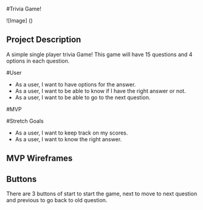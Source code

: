 #Trivia Game!

![Image] ()


## Project Description
A simple single player trivia Game! This game will have 15 questions and 4 options in each question.



#User
- As a user, I want to have options for the answer.
- As a user, I want to be able to know if I have the right answer or not.
- As a user, I want to be able to go to the next question.

#MVP 


#Stretch Goals
- As a user, I want to keep track on my scores.
- As a user, I want to know the right answer.



## MVP Wireframes

## Buttons
There are 3 buttons of start to start the game, next to move to next question and previous to go back to old question.



